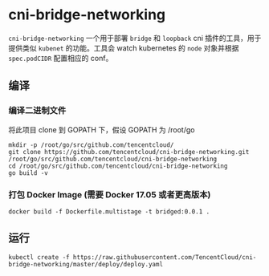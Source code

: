 # cni-bridge-networking

`cni-bridge-networking` 一个用于部署 `bridge` 和 `loopback` cni 插件的工具，用于提供类似 `kubenet` 的功能。工具会 watch kubernetes 的 `node` 对象并根据 `spec.podCIDR` 配置相应的 conf。

## 编译

### 编译二进制文件
将此项目 clone 到 GOPATH 下，假设 GOPATH 为 /root/go

```
mkdir -p /root/go/src/github.com/tencentcloud/
git clone https://github.com/tencentcloud/cni-bridge-networking.git /root/go/src/github.com/tencentcloud/cni-bridge-networking
cd /root/go/src/github.com/tencentcloud/cni-bridge-networking
go build -v
```

### 打包 Docker Image (需要 Docker 17.05 或者更高版本)

```
docker build -f Dockerfile.multistage -t bridged:0.0.1 .
```

## 运行

```
kubectl create -f https://raw.githubusercontent.com/TencentCloud/cni-bridge-networking/master/deploy/deploy.yaml
```
